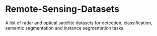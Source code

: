 # Remote-Sensing-Datasets
A list of radar and optical satellite datasets for detection, classification, semantic segmentation and instance segmentation tasks.
